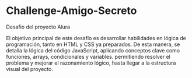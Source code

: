 # Challenge-Amigo-Secreto
Desafio del proyecto Alura

El objetivo principal de este desafío es desarrollar habilidades en lógica de programación, tanto en HTML y CSS ya preparados. De esta manera, se detalla la lógica del código JavaScript, aplicando conceptos clave como funciones, arrays, condicionales y variables. permitiendo resolver el problema y mejorar el razonamiento lógico, hasta llegar a la estructura visual del proyecto.
